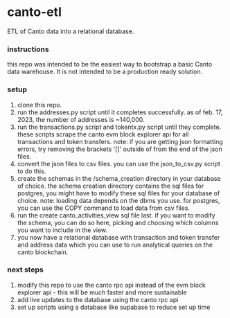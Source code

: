 # canto-etl

ETL of Canto data into a relational database. 

### instructions

this repo was intended to be the easiest way to bootstrap a basic Canto data warehouse. It is not intended to be a production ready solution. 

### setup

1. clone this repo.
2. run the addresses.py script until it completes successfully. as of feb. 17, 2023, the number of addresses is ~140,000.
3. run the transactions.py script and tokentx.py script until they complete. these scripts scrape the canto evm block explorer api for all transactions and token transfers. note: if you are getting json formatting errors, try removing the brackets '[]' outside of from the end of the json files. 
4. convert the json files to csv files. you can use the json_to_csv.py script to do this.
5. create the schemas in the /schema_creation directory in your database of choice. the schema creation directory contains the sql files for postgres, you might have to modify these sql files for your database of choice. note: loading data depends on the dbms you use. for postgres, you can use the COPY command to load data from csv files. 
6. run the create canto_activities_view sql file last. if you want to modify the schema, you can do so here, picking and choosing which columns you want to include in the view.
7. you now have a relational database with transaction and token transfer and address data which you can use to run analytical queries on the canto blockchain.

### next steps

1. modify this repo to use the canto rpc api instead of the evm block explorer api - this will be much faster and more sustainable
2. add live updates to the database using the canto rpc api 
3. set up scripts using a database like supabase to reduce set up time